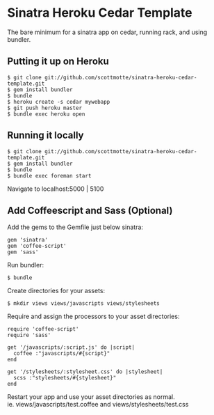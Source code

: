 # Sinatra Heroku Cedar Template

The bare minimum for a sinatra app on cedar, running rack, and using bundler.

## Putting it up on Heroku

```
$ git clone git://github.com/scottmotte/sinatra-heroku-cedar-template.git
$ gem install bundler
$ bundle
$ heroku create -s cedar mywebapp
$ git push heroku master
$ bundle exec heroku open
```

## Running it locally

```
$ git clone git://github.com/scottmotte/sinatra-heroku-cedar-template.git
$ gem install bundler
$ bundle
$ bundle exec foreman start
```

Navigate to localhost:5000 | 5100

## Add Coffeescript and Sass (Optional)

Add the gems to the Gemfile just below sinatra:

```
gem 'sinatra'
gem 'coffee-script'
gem 'sass'
```

Run bundler:

```
$ bundle
```

Create directories for your assets:

```
$ mkdir views views/javascripts views/stylesheets
```

Require and assign the processors to your asset directories:

```
require 'coffee-script'
require 'sass'

get '/javascripts/:script.js' do |script|
  coffee :"javascripts/#{script}"
end

get '/stylesheets/:stylesheet.css' do |stylesheet|
  scss :"stylesheets/#{stylesheet}"
end
```

Restart your app and use your asset directories as normal.<br />ie. views/javascripts/test.coffee and views/stylesheets/test.css
